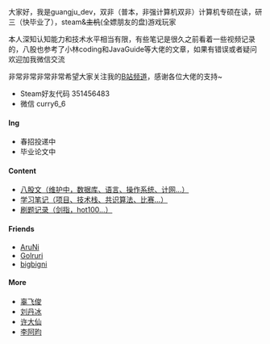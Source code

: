 大家好，我是guangju_dev，双非（普本，非强计算机双非）计算机专硕在读，研三（快毕业了），steam&~~主机~~(全嫖朋友的盘)游戏玩家

本人深知认知能力和技术水平相当有限，有些笔记是很久之前看着一些视频记录的，八股也参考了小林coding和JavaGuide等大佬的文章，如果有错误或者疑问欢迎加我微信交流

非常非常非常非常希望大家关注我的[B站频道](https://space.bilibili.com/74568474)，感谢各位大佬的支持~

-  Steam好友代码 351456483
-  微信 curry6_6

#### Ing
  - 春招投递中
  - 毕业论文中

#### Content
  - [八股文（维护中，数据库、语言、操作系统、计网...）](https://www.wolai.com/curry00/P5cgmY7kRzMXDRdUjR7XD)
  - [学习笔记（项目、技术栈、共识算法、比赛...）](https://www.wolai.com/curry00/bQenhdp6M7MfxEgVAmfRpU)
  - [刷题记录（剑指，hot100...）](https://www.wolai.com/curry00/k8CZJCY3wwWWc11ApSomF)

#### Friends
  - [AruNi](https://aruni.me/)
  - [Golruri](https://goiruri.github.io/)
  - [bigbigni](http://bigbigni.github.io)

#### More
  - [辜飞俊](https://www.gufeijun.com/)
  - [刘丹冰](https://www.yuque.com/aceld/golang)
  - [许大仙](https://www.yuque.com/fairy-era/yg511q)
  - [李阿昀](https://liayun.blog.csdn.net/)
